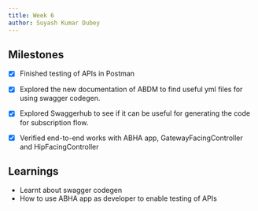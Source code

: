 ```yaml
---
title: Week 6
author: Suyash Kumar Dubey
---
```


## Milestones
- [x] Finished testing of APIs in Postman
- [x] Explored the new documentation of ABDM to find useful yml files for using swagger codegen. 
- [x] Explored Swaggerhub to see if it can be useful for generating the code for subscription flow.
- [x] Verified end-to-end works with ABHA app, GatewayFacingController and HipFacingController


## Learnings
- Learnt about swagger codegen
- How to use ABHA app as developer to enable testing of APIs
